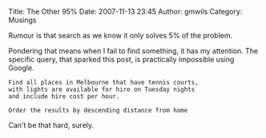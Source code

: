 Title: The Other 95%
Date: 2007-11-13 23:45
Author: gmwils
Category: Musings

Rumour is that search as we know it only solves 5% of the problem.

Pondering that means when I fail to find something, it has my attention.
The specific query, that sparked this post, is practically impossible
using Google.

    Find all places in Melbourne that have tennis courts,
    with lights are available for hire on Tuesday nights
    and include hire cost per hour.

    Order the results by descending distance from home

Can't be that hard, surely.
